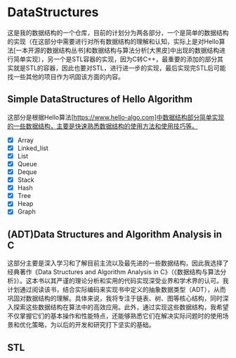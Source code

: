 # DataStructures

这是我的数据结构的一个仓库，目前的计划分为两各部分，一个是简单的数据结构的实现（在这部分中需要进行对所有数据结构的理解和认知，实际上是对Hello算法[一本开源的数据结构丛书]和数据结构与算法分析[大黑皮]中出现的数据结构进行简单实现），另一个是STL容器的实现，因为C转C++，最重要的添加的部分其实就是STL的容器，因此也要对STL，进行进一步的实现，最后实现完STL后可能找一些其他的项目作为巩固该方面的内容。

## Simple DataStructures of Hello Algorithm

这部分是根据Hello算法[https://www.hello-algo.com]中数据结构部分简单实现的一些数据结构，主要是快速熟悉数据结构的使用方法和使用技巧等。

- [x] Array
- [x] Linked_list
- [x] List
- [x] Queue
- [x] Deque
- [x] Stack
- [x] Hash
- [x] Tree
- [x] Heap
- [x] Graph

## (ADT)Data Structures and Algorithm Analysis in C

这部分主要是深入学习和了解目前主流以及最先进的一些数据结构，因此我选择了经典著作《Data Structures and Algorithm Analysis in C》（《数据结构与算法分析》）。这本书以其严谨的理论分析和实用的代码实现深受业界和学术界的认可。我计划通过阅读该书，结合实际编码来实现书中定义的抽象数据类型（ADT），从而巩固对数据结构的理解。具体来说，我将专注于链表、树、图等核心结构，同时深入探索这些数据结构在算法中的高效应用。此外，通过实现这些数据结构，我希望不仅掌握它们的基本操作和性能特点，还能够熟悉它们在解决实际问题时的使用场景和优化策略，为以后的开发和研究打下坚实的基础。

## STL
